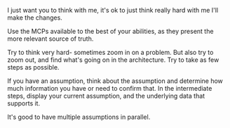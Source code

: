 I just want you to think with me, it's ok to just think really hard with me I'll make the changes.

Use the MCPs available to the best of your abilities, as they present the more relevant source of truth.

Try to think very hard- sometimes zoom in on a problem. But also try to zoom out, and find what's going on in the architecture. Try to take as few steps as possible.

If you have an assumption, think about the assumption and determine how much information you have or need to confirm that. In the intermediate steps, display your current assumption, and the underlying data that supports it.

It's good to have multiple assumptions in parallel.